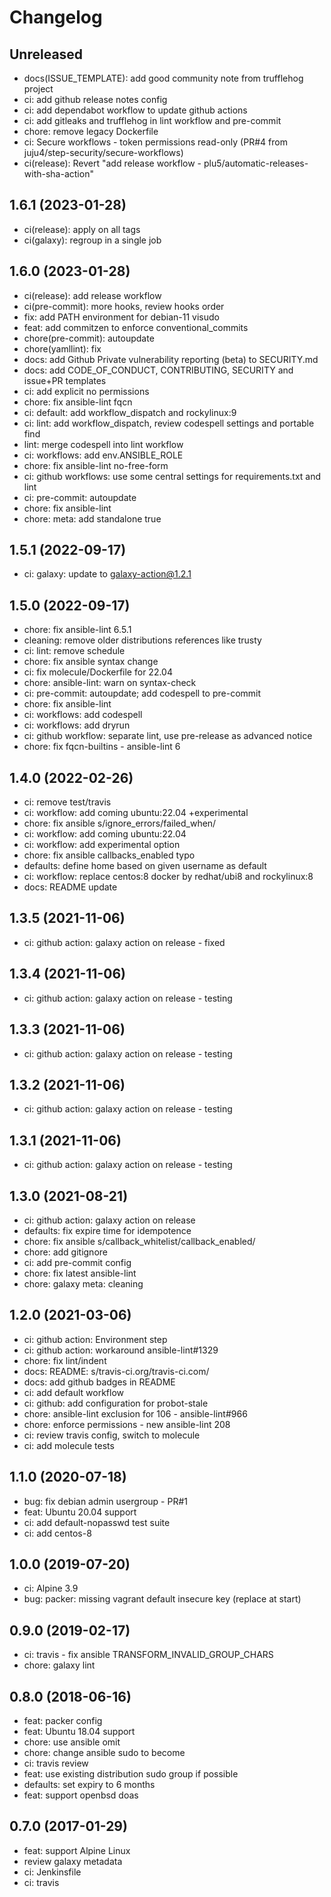 # Changelog

## Unreleased

* docs(ISSUE_TEMPLATE): add good community note from trufflehog project
* ci: add github release notes config
* ci: add dependabot workflow to update github actions
* ci: add gitleaks and trufflehog in lint workflow and pre-commit
* chore: remove legacy Dockerfile
* ci: Secure workflows - token permissions read-only (PR#4 from juju4/step-security/secure-workflows)
* ci(release): Revert "add release workflow - plu5/automatic-releases-with-sha-action"

## 1.6.1 (2023-01-28)

* ci(release): apply on all tags
* ci(galaxy): regroup in a single job

## 1.6.0 (2023-01-28)

* ci(release): add release workflow
* ci(pre-commit): more hooks, review hooks order
* fix: add PATH environment for debian-11 visudo
* feat: add commitzen to enforce conventional_commits
* chore(pre-commit): autoupdate
* chore(yamllint): fix
* docs: add Github Private vulnerability reporting (beta) to SECURITY.md
* docs: add CODE_OF_CONDUCT, CONTRIBUTING, SECURITY and issue+PR templates
* ci: add explicit no permissions
* chore: fix ansible-lint fqcn
* ci: default: add workflow_dispatch and rockylinux:9
* ci: lint: add workflow_dispatch, review codespell settings and portable find
* lint: merge codespell into lint workflow
* ci: workflows: add env.ANSIBLE_ROLE
* chore: fix ansible-lint no-free-form
* ci: github workflows: use some central settings for requirements.txt and lint
* ci: pre-commit: autoupdate
* chore: fix ansible-lint
* chore: meta: add standalone true

## 1.5.1 (2022-09-17)

* ci: galaxy: update to galaxy-action@1.2.1

## 1.5.0 (2022-09-17)

* chore: fix ansible-lint 6.5.1
* cleaning: remove older distributions references like trusty
* ci: lint: remove schedule
* chore: fix ansible syntax change
* ci: fix molecule/Dockerfile for 22.04
* chore: ansible-lint: warn on syntax-check
* ci: pre-commit: autoupdate; add codespell to pre-commit
* chore: fix ansible-lint
* ci: workflows: add codespell
* ci: workflows: add dryrun
* ci: github workflow: separate lint, use pre-release as advanced notice
* chore: fix fqcn-builtins - ansible-lint 6

## 1.4.0 (2022-02-26)

* ci: remove test/travis
* ci: workflow: add coming ubuntu:22.04 +experimental
* chore: fix ansible s/ignore_errors/failed_when/
* ci: workflow: add coming ubuntu:22.04
* ci: workflow: add experimental option
* chore: fix ansible callbacks_enabled typo
* defaults: define home based on given username as default
* ci: workflow: replace centos:8 docker by redhat/ubi8 and rockylinux:8
* docs: README update

## 1.3.5 (2021-11-06)

* ci: github action: galaxy action on release - fixed

## 1.3.4 (2021-11-06)

* ci: github action: galaxy action on release - testing

## 1.3.3 (2021-11-06)

* ci: github action: galaxy action on release - testing

## 1.3.2 (2021-11-06)

* ci: github action: galaxy action on release - testing

## 1.3.1 (2021-11-06)

* ci: github action: galaxy action on release - testing

## 1.3.0 (2021-08-21)

* ci: github action: galaxy action on release
* defaults: fix expire time for idempotence
* chore: fix ansible s/callback_whitelist/callback_enabled/
* chore: add gitignore
* ci: add pre-commit config
* chore: fix latest ansible-lint
* chore: galaxy meta: cleaning

## 1.2.0 (2021-03-06)

* ci: github action: Environment step
* ci: github action: workaround ansible-lint#1329
* chore: fix lint/indent
* docs: README: s/travis-ci.org/travis-ci.com/
* docs: add github badges in README
* ci: add default workflow
* ci: github: add configuration for probot-stale
* chore: ansible-lint exclusion for 106 - ansible-lint#966
* chore: enforce permissions - new ansible-lint 208
* ci: review travis config, switch to molecule
* ci: add molecule tests

## 1.1.0 (2020-07-18)

* bug: fix debian admin usergroup - PR#1
* feat: Ubuntu 20.04 support
* ci: add default-nopasswd test suite
* ci: add centos-8

## 1.0.0 (2019-07-20)

* ci: Alpine 3.9
* bug: packer: missing vagrant default insecure key (replace at start)

## 0.9.0 (2019-02-17)

* ci: travis - fix ansible TRANSFORM_INVALID_GROUP_CHARS
* chore: galaxy lint

## 0.8.0 (2018-06-16)

* feat: packer config
* feat: Ubuntu 18.04 support
* chore: use ansible omit
* chore: change ansible sudo to become
* ci: travis review
* feat: use existing distribution sudo group if possible
* defaults: set expiry to 6 months
* feat: support openbsd doas

## 0.7.0 (2017-01-29)

* feat: support Alpine Linux
* review galaxy metadata
* ci: Jenkinsfile
* ci: travis
